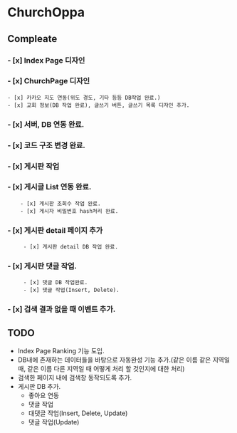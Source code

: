 # ChurchOppa
## Compleate
 ### - [x]  Index Page 디자인 
 ### - [x]  ChurchPage 디자인 
    - [x] 카카오 지도 연동(위도 경도, 기타 등등 DB작업 완료.)
    - [x] 교회 정보(DB 작업 완료), 글쓰기 버튼, 글쓰기 목록 디자인 추가.
 ### - [x]  서버, DB 연동 완료. 
 ### - [x]  코드 구조 변경 완료.
 ### - [x]  게시판 작업
   ### - [x] 게시글 List 연동 완료.
        - [x] 게시판 조회수 작업 완료.
        - [x] 게시자 비밀번호 hash처리 완료.
   ### - [x]  게시판 detail 페이지 추가
         - [x] 게시판 detail DB 작업 완료.
   ### - [x] 게시판 댓글 작업.
         - [x] 댓글 DB 작업완료.
         - [x] 댓글 작업(Insert, Delete).
 ### - [x] 검색 결과 없을 때 이벤트 추가.
 
## TODO
 - Index Page Ranking 기능 도입.
 - DB내에 존재하는 데이터들을 바탕으로 자동완성 기능 추가.(같은 이름 같은 지역일 때, 같은 이름 다른 지역일 때 어떻게 처리 할 것인지에 대한 처리)
 - 검색한 페이지 내에 검색창 동작되도록 추가.
 - 게시판 DB 추가.
   - 좋아요 연동
   - 댓글 작업 
    - 대댓글 작업(Insert, Delete, Update)
    - 댓글 작업(Update)
